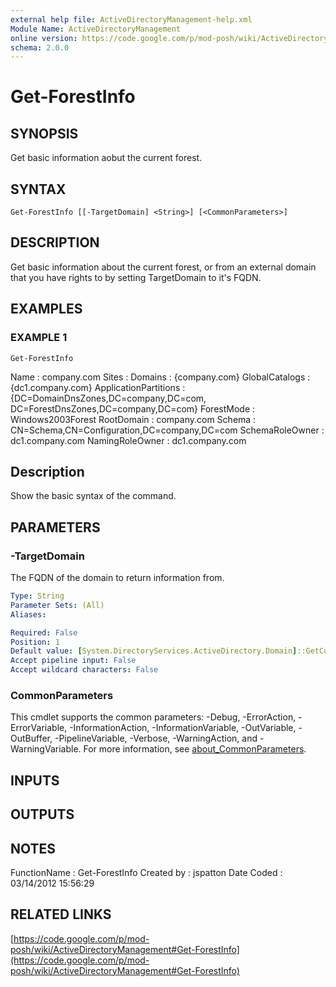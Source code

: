 ```yaml
---
external help file: ActiveDirectoryManagement-help.xml
Module Name: ActiveDirectoryManagement
online version: https://code.google.com/p/mod-posh/wiki/ActiveDirectoryManagement#Get-ForestInfo
schema: 2.0.0
---
```


# Get-ForestInfo

## SYNOPSIS
Get basic information aobut the current forest.

## SYNTAX

```
Get-ForestInfo [[-TargetDomain] <String>] [<CommonParameters>]
```

## DESCRIPTION
Get basic information about the current forest, or from an external domain
that you have rights to by setting TargetDomain to it's FQDN.

## EXAMPLES

### EXAMPLE 1
```
Get-ForestInfo
```

Name                  : company.com
Sites                 :
Domains               : {company.com}
GlobalCatalogs        : {dc1.company.com}
ApplicationPartitions : {DC=DomainDnsZones,DC=company,DC=com, DC=ForestDnsZones,DC=company,DC=com}
ForestMode            : Windows2003Forest
RootDomain            : company.com
Schema                : CN=Schema,CN=Configuration,DC=company,DC=com
SchemaRoleOwner       : dc1.company.com
NamingRoleOwner       : dc1.company.com

Description
-----------
Show the basic syntax of the command.

## PARAMETERS

### -TargetDomain
The FQDN of the domain to return information from.

```yaml
Type: String
Parameter Sets: (All)
Aliases:

Required: False
Position: 1
Default value: [System.DirectoryServices.ActiveDirectory.Domain]::GetCurrentDomain().Name
Accept pipeline input: False
Accept wildcard characters: False
```

### CommonParameters
This cmdlet supports the common parameters: -Debug, -ErrorAction, -ErrorVariable, -InformationAction, -InformationVariable, -OutVariable, -OutBuffer, -PipelineVariable, -Verbose, -WarningAction, and -WarningVariable. For more information, see [about_CommonParameters](http://go.microsoft.com/fwlink/?LinkID=113216).

## INPUTS

## OUTPUTS

## NOTES
FunctionName : Get-ForestInfo
Created by   : jspatton
Date Coded   : 03/14/2012 15:56:29

## RELATED LINKS

[https://code.google.com/p/mod-posh/wiki/ActiveDirectoryManagement#Get-ForestInfo](https://code.google.com/p/mod-posh/wiki/ActiveDirectoryManagement#Get-ForestInfo)

